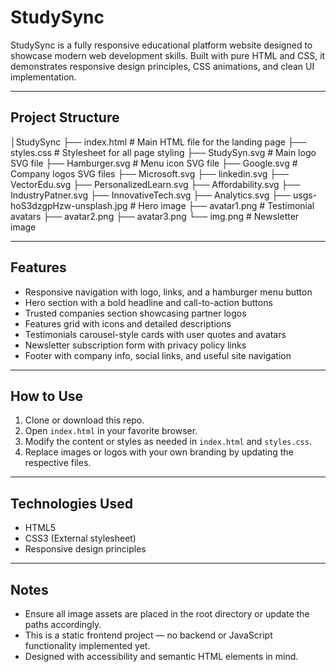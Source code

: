 # StudySync 

StudySync is a fully responsive educational platform website designed to showcase modern web development skills. Built with pure HTML and CSS, it demonstrates responsive design principles, CSS animations, and clean UI implementation.

---

## Project Structure
│StudySync
├── index.html # Main HTML file for the landing page
├── styles.css # Stylesheet for all page styling
├── StudySyn.svg # Main logo SVG file
├── Hamburger.svg # Menu icon SVG file
├── Google.svg # Company logos SVG files
├── Microsoft.svg
├── linkedin.svg
├── VectorEdu.svg
├── PersonalizedLearn.svg
├── Affordability.svg
├── IndustryPatner.svg
├── InnovativeTech.svg
├── Analytics.svg
├── usgs-hoS3dzgpHzw-unsplash.jpg # Hero image
├── avatar1.png # Testimonial avatars
├── avatar2.png
├── avatar3.png
└── img.png # Newsletter image


---

## Features

- Responsive navigation with logo, links, and a hamburger menu button
- Hero section with a bold headline and call-to-action buttons
- Trusted companies section showcasing partner logos
- Features grid with icons and detailed descriptions
- Testimonials carousel-style cards with user quotes and avatars
- Newsletter subscription form with privacy policy links
- Footer with company info, social links, and useful site navigation

---

## How to Use

1. Clone or download this repo.
2. Open `index.html` in your favorite browser.
3. Modify the content or styles as needed in `index.html` and `styles.css`.
4. Replace images or logos with your own branding by updating the respective files.

---

## Technologies Used

- HTML5
- CSS3 (External stylesheet)
- Responsive design principles

---

## Notes

- Ensure all image assets are placed in the root directory or update the paths accordingly.
- This is a static frontend project — no backend or JavaScript functionality implemented yet.
- Designed with accessibility and semantic HTML elements in mind.

